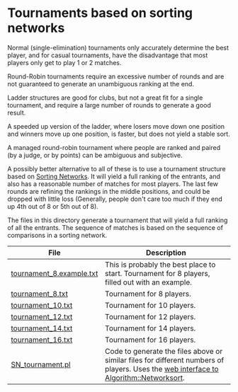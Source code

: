 # Tournaments based on sorting networks

Normal (single-elimination) tournaments only accurately determine the best player, 
and for casual tournaments, have the disadvantage that most players only get to play 1 or 2 matches.

Round-Robin tournaments require an excessive number of rounds and are not guaranteed to generate an unambiguous ranking at the end.

Ladder structures are good for clubs, but not a great fit for a single tournament, and require a large number of rounds to generate a good result.

A speeded up version of the ladder, where losers move down one position and winners move up one position, is faster, but does not yield a stable sort.

A managed round-robin tournament where people are ranked and paired (by a judge, or by points) can be ambiguous and subjective.

A possibly better alternative to all of these is to use a tournament structure based on [Sorting Networks](https://en.wikipedia.org/wiki/Sorting_network). 
It will yield a full ranking of the entrants, and also has a reasonable number of matches for most players.
The last few rounds are refining the rankings in the middle positions, and could be dropped with little loss 
(Generally, people don't care too much if they end up 4th out of 8 or 5th out of 8).

The files in this directory generate a tournament that will yield a full ranking of all the entrants.
The sequence of matches is based on the sequence of comparisons in a sorting network.

File | Description
---|---
[tournament_8.example.txt](https://raw.githubusercontent.com/sgauria/sorting_networks/master/tournament_8.example.txt) |  This is probably the best place to start. Tournament for 8 players, filled out with an example.
[tournament_8.txt](https://raw.githubusercontent.com/sgauria/sorting_networks/master/tournament_8.txt)  |  Tournament for 8 players.
[tournament_10.txt](https://raw.githubusercontent.com/sgauria/sorting_networks/master/tournament_10.txt) |  Tournament for 10 players.
[tournament_12.txt](https://raw.githubusercontent.com/sgauria/sorting_networks/master/tournament_12.txt) |  Tournament for 12 players.
[tournament_14.txt](https://raw.githubusercontent.com/sgauria/sorting_networks/master/tournament_14.txt) |  Tournament for 14 players.
[tournament_16.txt](https://raw.githubusercontent.com/sgauria/sorting_networks/master/tournament_16.txt) |  Tournament for 16 players.
[SN_tournament.pl](https://github.com/sgauria/sorting_networks/blob/master/SN_tournament.pl) | Code to generate the files above or similar files for different numbers of players. Uses the [web interface to Algorithm::Networksort](http://pages.ripco.net/~jgamble/nw.html).
